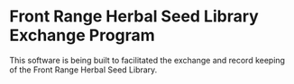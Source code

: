 # Front Range Herbal Seed Library Exchange Program

This software is being built to facilitated the exchange and record keeping of the Front Range Herbal Seed Library.
